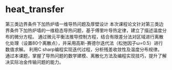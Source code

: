 # heat_transfer
第三类边界条件下加热炉墙一维导热问题及厚壁设计
本次课程论文针对第三类边界条件下加热炉墙的一维稳态导热问题，基于傅里叶导热定律，建立了描述温度分布的微分方程。
通过微元平衡法推导控制方程，结合有限差分法对区域进行离散化处理（设置80个离散点），并采用高斯-赛德尔迭代法（松弛因子ω=0.5）进行数值求解。
利用C sharp编程实现迭代过程，分析残差收敛性及温度分布规律。
通过本课题，掌握了导热问题的数学建模、离散化方法及编程实现技巧，提升了解决实际冶金传输问题的能力。
